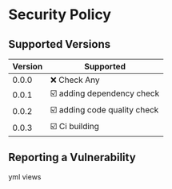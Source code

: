 # Security Policy

## Supported Versions
| Version | Supported          |
| ------- | ------------------ |
| 0.0.0   | :x: Check Any      |
| 0.0.1   | ☑️ adding dependency check|
| 0.0.2   | ☑️ adding code quality check|
| 0.0.3   | ☑️ Ci building |

## Reporting a Vulnerability

yml views
